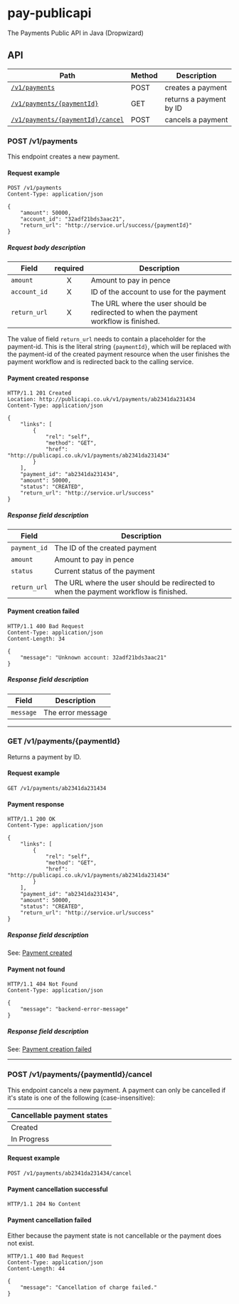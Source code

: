 # pay-publicapi
The Payments Public API in Java (Dropwizard)

## API

| Path                                                   | Method | Description                        |
| ------------------------------------------------------ | ------ | ---------------------------------- |
|[`/v1/payments`](#post-v1payments)                      | POST   |  creates a payment                 |
|[`/v1/payments/{paymentId}`](#get-v1paymentspaymentId)  | GET    |  returns a payment by ID           |
|[`/v1/payments/{paymentId}/cancel`](#post-v1paymentspaymentidcancel)  | POST   |  cancels a payment |


### POST /v1/payments

This endpoint creates a new payment.

#### Request example

```
POST /v1/payments
Content-Type: application/json

{
    "amount": 50000,
    "account_id": "32adf21bds3aac21",
    "return_url": "http://service.url/success/{paymentId}"
}
```

##### Request body description

| Field                    | required | Description                               |
| ------------------------ |:--------:| ----------------------------------------- |
| `amount`                 | X | Amount to pay in pence                           |
| `account_id`             | X | ID of the account to use for the payment         |
| `return_url`             | X | The URL where the user should be redirected to when the payment workflow is finished.         |

The value of field `return_url` needs to contain a placeholder for the payment-id. This is the literal string `{paymentId}`,
which will be replaced with the payment-id of the created payment resource when the user finishes the payment workflow
and is redirected back to the calling service.

#### Payment created response

```
HTTP/1.1 201 Created
Location: http://publicapi.co.uk/v1/payments/ab2341da231434
Content-Type: application/json

{
    "links": [
        {
            "rel": "self",
            "method": "GET",
            "href": "http://publicapi.co.uk/v1/payments/ab2341da231434"
        }
    ],
    "payment_id": "ab2341da231434",
    "amount": 50000,
    "status": "CREATED",
    "return_url": "http://service.url/success"
}
```

##### Response field description

| Field                  | Description                               |
| ---------------------- | ----------------------------------------- |
| `payment_id`           | The ID of the created payment             |
| `amount`               | Amount to pay in pence                    |
| `status`               | Current status of the payment             |
| `return_url`           | The URL where the user should be redirected to when the payment workflow is finished.         |

#### Payment creation failed

```
HTTP/1.1 400 Bad Request
Content-Type: application/json
Content-Length: 34

{
    "message": "Unknown account: 32adf21bds3aac21"
}
```

##### Response field description

| Field              | Description                     |
| ------------------ | ------------------------------- |
| `message`          | The error message               |

------------------------------------------------------------------------------------------------

### GET /v1/payments/{paymentId}

Returns a payment by ID.

#### Request example

```
GET /v1/payments/ab2341da231434
```

#### Payment response

```
HTTP/1.1 200 OK
Content-Type: application/json

{
    "links": [
        {
            "rel": "self",
            "method": "GET",
            "href": "http://publicapi.co.uk/v1/payments/ab2341da231434"
        }
    ],
    "payment_id": "ab2341da231434",
    "amount": 50000,
    "status": "CREATED",
    "return_url": "http://service.url/success"
}
```

##### Response field description

See: [Payment created](#payment-created-response)


#### Payment not found

```
HTTP/1.1 404 Not Found
Content-Type: application/json

{
    "message": "backend-error-message"
}
```

##### Response field description

See: [Payment creation failed](#payment-creation-failed)

------------------------------------------------------------------------------------------------

### POST /v1/payments/{paymentId}/cancel

This endpoint cancels a new payment. A payment can only be cancelled if it's state is one of the following (case-insensitive):

| Cancellable payment states |
| -------------------------- |
| Created                    |
| In Progress                |


#### Request example

```
POST /v1/payments/ab2341da231434/cancel
```

#### Payment cancellation successful

```
HTTP/1.1 204 No Content
```


#### Payment cancellation failed

Either because the payment state is not cancellable or the payment does not exist.

```
HTTP/1.1 400 Bad Request
Content-Type: application/json
Content-Length: 44

{
    "message": "Cancellation of charge failed."
}
```
